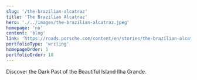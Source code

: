 ```yaml
---
slug: '/the-brazilian-alcatraz'
title: 'The Brazilian Alcatraz'
hero: './../images/the-brazilian-alcatraz.jpeg'
homepage: 'no'
content: 'blog'
link: 'https://roads.porsche.com/content/en/stories/the-brazilian-alcatraz'
portfolioType: 'writing'
homepageOrder: 1
portfolioOrder: 18
---
```


Discover the Dark Past of the Beautiful Island Ilha Grande.
